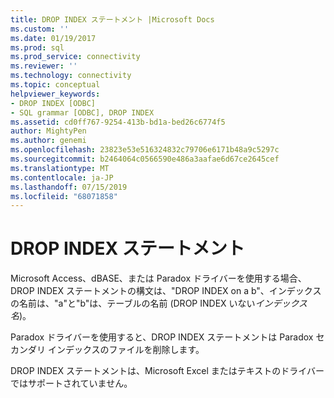 ```yaml
---
title: DROP INDEX ステートメント |Microsoft Docs
ms.custom: ''
ms.date: 01/19/2017
ms.prod: sql
ms.prod_service: connectivity
ms.reviewer: ''
ms.technology: connectivity
ms.topic: conceptual
helpviewer_keywords:
- DROP INDEX [ODBC]
- SQL grammar [ODBC], DROP INDEX
ms.assetid: cd0ff767-9254-413b-bd1a-bed26c6774f5
author: MightyPen
ms.author: genemi
ms.openlocfilehash: 23823e53e516324832c79706e6171b48a9c5297c
ms.sourcegitcommit: b2464064c0566590e486a3aafae6d67ce2645cef
ms.translationtype: MT
ms.contentlocale: ja-JP
ms.lasthandoff: 07/15/2019
ms.locfileid: "68071858"
---
```

# <a name="drop-index-statement"></a>DROP INDEX ステートメント
Microsoft Access、dBASE、または Paradox ドライバーを使用する場合、DROP INDEX ステートメントの構文は、"DROP INDEX on a b"、インデックスの名前は、"a"と"b"は、テーブルの名前 (DROP INDEX いない*インデックス名*)。  
  
 Paradox ドライバーを使用すると、DROP INDEX ステートメントは Paradox セカンダリ インデックスのファイルを削除します。  
  
 DROP INDEX ステートメントは、Microsoft Excel またはテキストのドライバーではサポートされていません。
